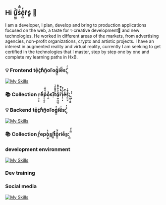 ## Hi u͍̺͚̅̀̚sͨ̿̽é͓̻̓r̄ṡ͈ 👋
I am a developer, I plan, develop and bring to production applications focused on the web, a taste for ✨creative development🎨 and new technologies. He worked in different areas of the markets, from advertising agencies, non-profit organizations, crypto and artistic projects. I have an interest in augmented reality and virtual reality, currently I am seeking to get certified in the technologies that I master, step by step one by one and complete my learning paths in HxB.

### 💡 Frontend te̖ͦc̥̍hͦͨn͚̂oľog̫̫ͮ̚ie͆̋s:̪̞͋̓
[![My Skills](https://skillicons.dev/icons?i=ts,js,html,css,less,sass,tailwind,bootstrap,npm,nextjs,react,emotion,p5js,threejs,d3,processing&perline=4)](https://skillicons.dev)
### 📚 Collection r͎̫̜̦ͅeͯͩp̫͔̼̜̙ͩͦ̇̋̽ỏ̘͖̽si͍̅t̅̔̃͌ͦ̚ő̮̺͔̪̺̲̖͑̉̐͒̄̍rͩ̒̀ͣ̌̚i̜̩̞͙͗͆ͬ̉eͮͭ̑s̞͖͉̮͊͑͊̾:͈̻̱͉͍͈ ͕̓͗ͅ

### 💡 Backend te̖ͦc̥̍hͦͨn͚̂oľog̫̫ͮ̚ie͆̋s:̪̞͋̓

[![My Skills](https://skillicons.dev/icons?i=nodejs,prisma,postman,apollo,jest,graphql,express,postgres,sqlite,selenium&perline=5)](https://skillicons.dev)

### 📚 Collection r͚̈́epò̩̫̯͛̀s͖i̼͇t̉ͨ̊o̪̼̩ͧ́̌rie̬ͩs:̦̲̲ ̿ͦͩ


### development environment

[![My Skills](https://skillicons.dev/icons?i=obsidian,npm,blender,bash,docker,kubernetes,figma,gcp,kali,linux,vscode&perline=5)](https://skillicons.dev)


### Dev training
### Social media
[![My Skills](https://skillicons.dev/icons?i=instagram,linkedin,twitter&perline=5)](https://skillicons.dev)



